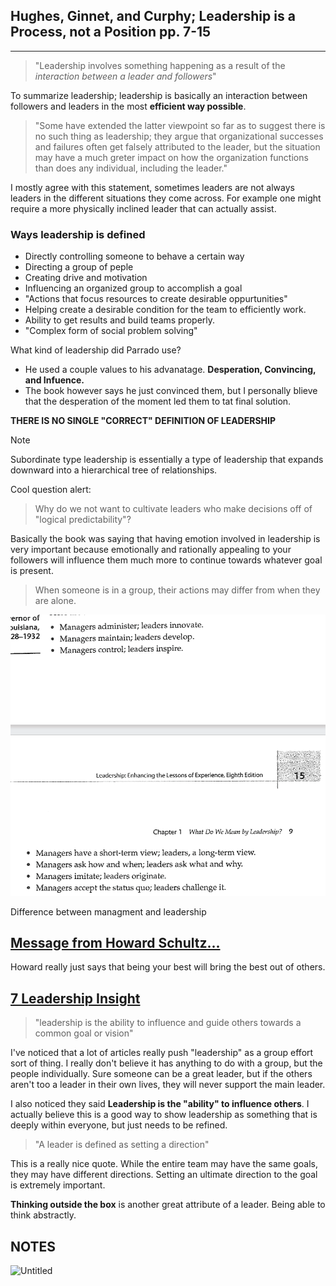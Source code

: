 ## Hughes, Ginnet, and Curphy; Leadership is a Process, not a Position pp. 7-15
---
> "Leadership involves something happening as a result of the _interaction between a leader and followers_"

To summarize leadership; leadership is basically an interaction between followers and leaders in the most **efficient way possible**.

> "Some have extended the latter viewpoint so far as to suggest there is no such thing as leadership; they argue that organizational successes and failures often get falsely attributed to the leader, but the situation may have a much greter impact on how the organization functions than does any individual, including the leader."

I mostly agree with this statement, sometimes leaders are not always leaders in the different situations they come across. For example one might require a more physically inclined leader that can actually assist. 

### Ways leadership is defined
* Directly controlling someone to behave a certain way
* Directing a group of peple
* Creating drive and motivation
* Influencing an organized group to accomplish a goal
* "Actions that focus resources to create desirable oppurtunities"
* Helping create a desirable condition for the team to efficiently work.
* Ability to get results and build teams properly.
* "Complex form of social problem solving"

What kind of leadership did Parrado use?
- He used a couple values to his advanatage. **Desperation, Convincing, and Infuence.**
- The book however says he just convinced them, but I personally blieve that the desperation of the moment led them to tat final solution.

**THERE IS NO SINGLE "CORRECT" DEFINITION OF LEADERSHIP**

> [!NOTE]
> Subordinate type leadership is essentially a type of leadership that expands downward into a hierarchical tree of relationships.

Cool question alert:
> Why do we not want to cultivate leaders who make decisions off of "logical predictability"?

Basically the book was saying that having emotion involved in leadership is very important because emotionally and rationally appealing to your followers will influence them much more to continue towards whatever goal is present.

> When someone is in a group, their actions may differ from when they are alone.

![Image of some notes](image.png)

Difference between managment and leadership

## [Message from Howard Schultz...](https://stories.starbucks.com/press/2018/message-from-howard-schultz-to-partners-onward-with-love/)
Howard really just says that being your best will bring the best out of others.

## [7 Leadership Insight](https://northwest.education/insights/career-growth/7-leadership-definitions-insights-impact-2023/)
> "leadership is the ability to influence and guide others towards a common goal or vision"

I've noticed that a lot of articles really push "leadership" as a group effort sort of thing. I really don't believe it has anything to do with a group, but the people individually. Sure someone can be a great leader, but if the others aren't too a leader in their own lives, they will never support the main leader.

I also noticed they said **Leadership is the "ability" to influence others**. I actually believe this is a good way to show leadership as something that is deeply within everyone, but just needs to be refined.

> "A leader is defined as setting a direction"

This is a really nice quote. While the entire team may have the same goals, they may have different directions. Setting an ultimate direction to the goal is extremely important.

**Thinking outside the box** is another great attribute of a leader. Being able to think abstractly.

## NOTES
<img width="768" alt="Untitled" src="https://github.com/user-attachments/assets/d0d54a78-51e6-46f4-8da5-f49218f07480">

